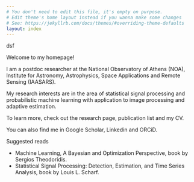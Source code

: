 ```yaml
---
# You don't need to edit this file, it's empty on purpose.
# Edit theme's home layout instead if you wanna make some changes
# See: https://jekyllrb.com/docs/themes/#overriding-theme-defaults
layout: index
---
```


dsf


Welcome to my homepage!

I am a postdoc researcher at the National Observatory of Athens (NOA), Institute for Astronomy, Astrophysics, Space Applications and Remote Sensing (IAASARS).

My research interests are in the area of statistical signal processing and probabilistic machine learning with application to image processing and adaptive estimation.

To learn more, check out the research page, publication list and my CV.

You can also find me in Google Scholar, Linkedin and ORCiD.

Suggested reads

* Machine Learning, A Bayesian and Optimization Perspective, book by Sergios Theodoridis.
* Statistical Signal Processing: Detection, Estimation, and Time Series Analysis, book by Louis L. Scharf.

